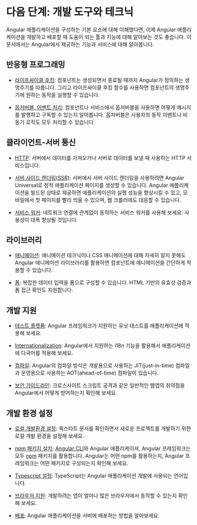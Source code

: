 <!--
# Next steps: tools and techniques
-->
# 다음 단계: 개발 도구와 테크닉

<!--
After you understand the basic Angular building blocks, you can begin to learn more
about the features and tools that are available to help you develop and deliver Angular applications.
Here are some key features.
-->
Angular 애플리케이션을 구성하는 기본 요소에 대해 이해했다면, 이제 Angular 애플리케이션을 개발하고 배포할 때 도움이 되는 툴과 기능에 대해 알아보는 것도 좋습니다. 이 문서에서는 Angular에서 제공하는 기능과 서비스에 대해 알아봅니다.

<!---
## Responsive programming tools
-->
## 반응형 프로그래밍

<!--
* [Lifecycle hooks](guide/lifecycle-hooks): Tap into key moments in the lifetime of a component, from its creation to its destruction, by implementing the lifecycle hook interfaces.
-->
* [라이프싸이클 후킹](guide/lifecycle-hooks): 컴포넌트는 생성되면서 종료될 때까지 Angular가 정의하는 생명주기를 따릅니다. 그리고 라이프싸이클 후킹 함수를 사용하면 컴포넌트의 생명주기에 원하는 동작을 실행할 수 있습니다.

<!--
* [Observables and event processing](guide/observables): How to use observables with components and services to publish and subscribe to messages of any type, such as user-interaction events and asynchronous operation results.
-->
* [옵저버블, 이벤트 처리](guide/observables): 컴포넌트나 서비스에서 옵저버블을 사용하면 어떻게 메시지를 발행하고 구독할 수 있는지 알아봅니다. 옵저버블은 사용자의 동작 이벤트나 비동기 로직도 모두 처리할 수 있습니다.

<!--
## Client-server interaction tools
-->
## 클라이언트-서버 통신

<!--
* [HTTP](guide/http): Communicate with a server to get data, save data, and invoke server-side actions with an HTTP client.
-->
* [HTTP](guide/http): 서버에서 데이터를 가져오거나 서버로 데이터를 보낼 때 사용하는 HTTP 서비스입니다.

<!--
* [Server-side Rendering](guide/universal): Angular Universal generates static application pages on the server through server-side rendering (SSR). This allows you to run your Angular app on the server in order to improve performance and show the first page quickly on mobile and low-powered devices, and also facilitate web crawlers.
-->
* [서버 사이드 렌더링(SSR)](guide/universal): 서버에서 서버 사이드 렌더링을 사용하려면 Angular Universal로 정적 애플리케이션 페이지를 생성할 수 있습니다. Angular 애플리케이션을 빌드된 상태로 제공하면 애플리케이션의 실행 성능을 향상시킬 수 있고, 모바일에서 첫 페이지를 빨리 띄울 수 있으며, 웹 크롤러에도 대응할 수 있습니다.

<!--
* [Service Workers](guide/service-worker-intro): Use a service worker to reduce dependency on the network
significantly improving the use experience.
-->
* [서비스 워커](guide/service-worker-intro): 네트워크 연결에 관계없이 동작하는 서비스 워커를 사용해 보세요. 사용성이 대폭 향상될 것입니다.

<!--
## Domain-specific libraries
-->
## 라이브러리

<!--
* [Animations](guide/animations): Use Angular's animation library to animate component behavior
without deep knowledge of animation techniques or CSS.
-->
* [애니메이션](guide/animations): 애니메이션 테크닉이나 CSS 애니메이션에 대해 자세히 알지 못해도 Angular 애니메이션 라이브러리를 활용하면 컴포넌트에 애니메이션을 간단하게 적용할 수 있습니다.

<!--
* [Forms](guide/forms): Support complex data entry scenarios with HTML-based validation and dirty checking.
-->
* [폼](guide/forms): 복잡한 데이터 입력을 폼으로 구성할 수 있습니다. HTML 기반의 유효성 검증과 폼 접근 확인도 지원합니다.

<!--
## Support for the development cycle
-->
## 개발 지원

<!--
* [Testing platform](guide/testing): Run unit tests on your application parts as they interact with the Angular framework.
-->
* [테스트 플랫폼](guide/testing): Angular 프레임워크가 지원하는 유닛 테스트를 애플리케이션에 적용해 보세요.

<!--
* [Internationalization](guide/i18n):  Make your app available in multiple languages with Angular's internationalization (i18n) tools.
-->
* [Internationalization](guide/i18n): Angular에서 지원하는 i18n 기능을 활용해서 애플리케이션에 다국어를 적용해 보세요.

<!--
* [Compilation](guide/aot-compiler): Angular provides just-in-time (JIT) compilation for the development environment, and ahead-of-time (AOT) compilation for the production environment.
-->
* [컴파일](guide/aot-compiler): Angular의 컴파일 방식은 개발용으로 사용하는 JIT(just-in-time) 컴파일과 운영용으로 사용하는 AOT(ahead-of-time) 컴파일이 있습니다.

<!--
* [Security guidelines](guide/security): Learn about Angular's built-in protections against common web-app vulnerabilities and attacks such as cross-site scripting attacks.
-->
* [보안 가이드라인](guide/security):  크로스사이트 스크립트 공격과 같은 일반적인 웹앱의 취약점을 Angular에서 어떻게 방어하는지 확인해 보세요.

<!--
## Setup and deployment tools
-->
## 개발 환경 설정

<!--
* [Setup for local development](guide/setup): Set up a new project for development with QuickStart.
-->
* [로컬 개발환경 설정](guide/setup): 퀵스타트 문서를 확인하면서 새로운 프로젝트를 개발하기 위한 로컬 개발 환경을 설정해 보세요.

<!--
* [Installation](guide/npm-packages): The [Angular CLI](https://cli.angular.io/), Angular applications, and Angular itself depend on features and functionality provided by libraries that are available as [npm](https://docs.npmjs.com/) packages.
-->
* [npm 패키지 설치](guide/npm-packages): [Angular CLI](https://cli.angular.io/)와 Angular 애플리케이셔, Angular 프레임워크는 모두 [npm](https://docs.npmjs.com/) 패키지를 활용합니다. Angular는 어떤 npm를 활용하는지, Angular 프레임워크는 어떤 패키지로 구성되는지 확인해 보세요.

<!--
* [TypeScript configuration](guide/typescript-configuration): TypeScript is the primary language for Angular application development.
-->
* [Typescript 설정](guide/typescript-configuration): TypeScript는 Angular 애플리케이션 개발에 사용되는 언어입니다.

<!--
* [Browser support](guide/browser-support): Make your apps compatible across a wide range of browsers.
-->
* [브라우저 지원](guide/browser-support): 개발하려는 앱이 얼마나 많은 브라우저에서 동작할 수 있는지 확인해 보세요.

<!--
* [Deployment](guide/deployment): Learn techniques for deploying your Angular application to a remote server.
-->
* [배포](guide/deployment): Angular 애플리케이션을 서버에 배포하는 방법을 알아보세요.
